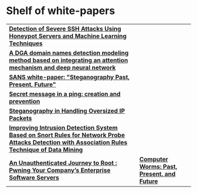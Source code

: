 # Shelf of white-papers

<table>
  <tr>
    <td>
      <a href='https://www.researchgate.net/publication/315963514_Detection_of_Severe_SSH_Attacks_Using_Honeypot_Servers_and_Machine_Learning_Techniques'>
        <b> Detection of Severe SSH Attacks Using Honeypot Servers and Machine Learning Techniques </b>
      </a>
    </td>
  </tr>
  <tr>
    <td>
      <a href='https://cybersecurity.springeropen.com/articles/10.1186/s42400-020-00046-6'>
        <b> A DGA domain names detection modeling method based on integrating an attention mechanism and deep neural network </b>
      </a>
    </td>
  </tr>
  <tr>
    <td>
      <a href='https://sansorg.egnyte.com/dl/Li7I5gNkHM'>
        <b> SANS white-paper: "Steganography Past, Present, Future" </b>
      </a>
    </td>
  </tr>
  <tr>
    <td>
      <a href='https://citeseerx.ist.psu.edu/viewdoc/download?doi=10.1.1.454.68&rep=rep1&type=pdf'>
        <b> Secret message in a ping: creation and prevention </b>
      </a>
    </td>
  </tr>
  <tr>
    <td>
      <a href='https://arxiv.org/pdf/0907.0313.pdf'>
        <b> Steganography in Handling Oversized IP Packets </b>
      </a>
    </td>
  </tr>
  <tr>
    <td>
      <a href='https://www.researchgate.net/figure/Example-of-Snort-IDS-Rule-The-rule-options-of-Snort-consist-of-two-parts-a-keyword-and_fig1_281564631'>
        <b> Improving Intrusion Detection System Based on Snort
Rules for Network Probe Attacks Detection with
Association Rules Technique of Data Mining </b>
      </a>
    </td>
  </tr>
  <tr>
    <td>
      <a href='https://i.blackhat.com/USA-20/Wednesday/us-20-Artuso-An-Unauthenticated-Journey-To-Root-Pwning-Your-Companys-Enterprise-Software-Servers-wp.pdf'>
        <b> An Unauthenticated Journey to Root :
Pwning Your Company’s Enterprise Software Servers </b>
      </a>
    </td>
    <td>
      <a href='https://www.semanticscholar.org/paper/Computer-Worms%3A-Past%2C-Present%2C-and-Future-Fosnock/c6a3a4fcba55f36572be99e37dd155a7d0347b3d'>
        <b> Computer Worms: Past, Present, and Future </b>
      </a>
    </td>
  </tr>
  
</table>
